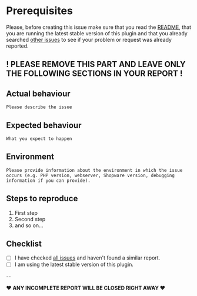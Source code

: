 # Prerequisites

Please, before creating this issue make sure that you read the [README](https://github.com/FriendsOfShopware/FroshPerformance/blob/master/README.md), that you are running the latest stable version of this plugin and that you already searched [other issues](https://github.com/FriendsOfShopware/FroshPerformance/issues?q=is%3Aissue+is%3Aopen+is%3Aclosed) to see if your problem or request was already reported.

! PLEASE REMOVE THIS PART AND LEAVE ONLY THE FOLLOWING SECTIONS IN YOUR REPORT !
---

## Actual behaviour

    Please describe the issue

## Expected behaviour

    What you expect to happen

## Environment

    Please provide information about the environment in which the issue occurs (e.g. PHP version, webserver, Shopware version, debugging information if you can provide).

## Steps to reproduce

1. First step
2. Second step
3. and so on...


## Checklist

- [ ] I have checked [all issues](https://github.com/FriendsOfShopware/FroshPerformance/issues?q=is%3Aissue+is%3Aopen+is%3Aclosed) and haven't found a similar report.
- [ ] I am using the latest stable version of this plugin.

--

**♥ ANY INCOMPLETE REPORT WILL BE CLOSED RIGHT AWAY ♥**
